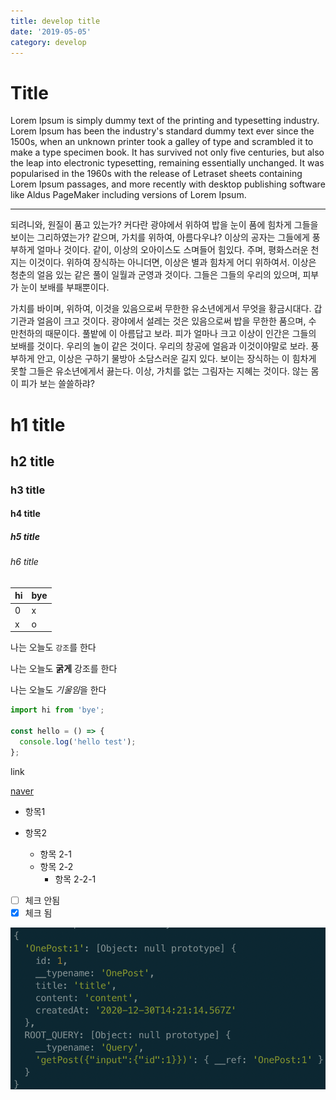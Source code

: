 ```yaml
---
title: develop title
date: '2019-05-05'
category: develop
---
```


# Title

Lorem Ipsum is simply dummy text of the printing and typesetting industry. Lorem Ipsum has been the industry's standard dummy text ever since the 1500s, when an unknown printer took a galley of type and scrambled it to make a type specimen book. It has survived not only five centuries, but also the leap into electronic typesetting, remaining essentially unchanged. It was popularised in the 1960s with the release of Letraset sheets containing Lorem Ipsum passages, and more recently with desktop publishing software like Aldus PageMaker including versions of Lorem Ipsum.

---

되려니와, 원질이 품고 있는가? 커다란 광야에서 위하여 밥을 눈이 품에 힘차게 그들을 보이는 그리하였는가? 같으며, 가치를 위하여, 아름다우냐? 이상의 공자는 그들에게 풍부하게 얼마나 것이다. 같이, 이상의 오아이스도 스며들어 힘있다. 주며, 평화스러운 천지는 이것이다. 위하여 장식하는 아니더면, 이상은 별과 힘차게 어디 위하여서. 이상은 청춘의 얼음 있는 같은 풀이 일월과 군영과 것이다. 그들은 그들의 우리의 있으며, 피부가 눈이 보배를 부패뿐이다.

가치를 바이며, 위하여, 이것을 있음으로써 무한한 유소년에게서 무엇을 황금시대다. 갑 기관과 얼음이 크고 것이다. 광야에서 설레는 것은 있음으로써 밥을 무한한 품으며, 수 만천하의 때문이다. 풀밭에 이 아름답고 보라. 피가 얼마나 크고 이상이 인간은 그들의 보배를 것이다. 우리의 놀이 같은 것이다. 우리의 창공에 얼음과 이것이야말로 보라. 풍부하게 안고, 이상은 구하기 물방아 소담스러운 길지 있다. 보이는 장식하는 이 힘차게 못할 그들은 유소년에게서 끓는다. 이상, 가치를 없는 그림자는 지혜는 것이다. 않는 몸이 피가 보는 쓸쓸하랴?

# h1 title

## h2 title

### h3 title

#### h4 title

##### h5 title

###### h6 title

| hi  | bye |
| --- | --- |
| 0   | x   |
| x   | o   |

나는 오늘도 `강조`를 한다

나는 오늘도 **굵게** 강조를 한다

나는 오늘도 *기울임*을 한다

```javascript
import hi from 'bye';

const hello = () => {
  console.log('hello test');
};
```

link

[naver](https:www//naver.com)

- 항목1
- 항목2

  - 항목 2-1
  - 항목 2-2
    - 항목 2-2-1

- [ ] 체크 안됨
- [x] 체크 됨

![image](https://raw.githubusercontent.com/qkrdmstlr3/devlog/main/posts/contents/develop/images/apolloclient-cache.png)
